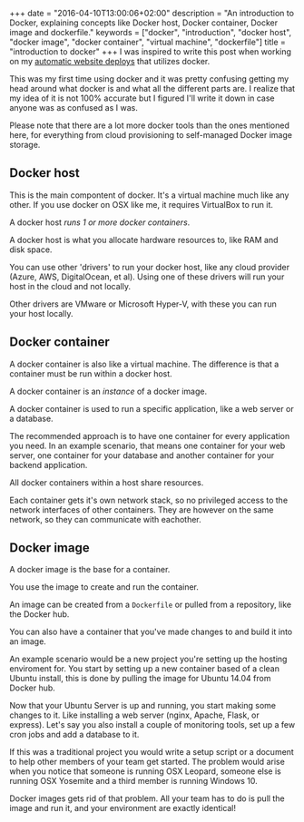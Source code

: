 +++
date = "2016-04-10T13:00:06+02:00"
description = "An introduction to Docker, explaining concepts like Docker host, Docker container, Docker image and dockerfile."
keywords = ["docker", "introduction", "docker host", "docker image", "docker container", "virtual machine", "dockerfile"]
title = "introduction to docker"
+++
I was inspired to write this post when working on my [automatic website
deploys](/automatic-website-deploys-with-git-docker-nginx-and-ssl-hosted-on-azure/) that utilizes docker.

This was my first time using docker and it was pretty confusing getting my head
around what docker is and what all the different parts are. I realize that my
idea of it is not 100% accurate but I figured I'll write it down in case anyone
was as confused as I was.
<!--more-->
Please note that there are a lot more docker tools than the ones mentioned here,
for everything from cloud provisioning to self-managed Docker image storage.

## Docker host
This is the main compontent of docker. It's a virtual machine much like any
other. If you use docker on OSX like me, it requires VirtualBox to run it.

A docker host *runs 1 or more docker containers*.

A docker host is what you allocate hardware resources to, like RAM and disk
space.

You can use other 'drivers' to run your docker host, like any cloud provider
(Azure, AWS, DigitalOcean, et al). Using one of these drivers will run your host
in the cloud and not locally.

Other drivers are VMware or Microsoft Hyper-V, with these you can run your host
locally.

## Docker container

A docker container is also like a virtual machine. The difference is that a container must be run within a docker
host.

A docker container is an *instance* of a docker image.

A docker container is used to run a specific application, like a web server or a
database.

The recommended approach is to have one container for every application you
need. In an example scenario, that means one container for your web server, one container for your
database and another container for your backend application. 

All docker containers within a host share resources.

Each container gets it's own network stack, so no privileged access to the
network interfaces of other containers. They are however on the same network, so
they can communicate with eachother.

## Docker image

A docker image is the base for a container.

You use the image to create and run the container.

An image can be created from a `Dockerfile` or pulled from a repository, like
the Docker hub.

You can also have a container that you've made changes to and build it into an
image.

An example scenario would be a new project you're setting up the hosting enviroment for.
You start by setting up a new container based of a clean Ubuntu install, this is
done by pulling the image for Ubuntu 14.04 from Docker hub.

Now that your Ubuntu Server is up and running, you start making some changes to
it. Like installing a web server (nginx, Apache, Flask, or express). Let's say
you also install a couple of monitoring tools, set up a few cron jobs and add a
database to it.

If this was a traditional project you would write a setup script or a document
to help other members of your team get started. The problem would arise when you
notice that someone is running OSX Leopard, someone else is running OSX Yosemite
and a third member is running Windows 10.

Docker images gets rid of that problem. All your team has to do is pull the
image and run it, and your environment are exactly identical!

